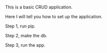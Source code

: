 This is a basic CRUD application.

Here I will tell you how to set up the application.

Step 1, run pip.

Step 2, make the db.

Step 3, run the app.